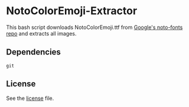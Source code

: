 # NotoColorEmoji-Extractor
This bash script downloads NotoColorEmoji.ttf from [Google's noto-fonts repo](https://android.googlesource.com/platform/external/noto-fonts/) and extracts all images.

## Dependencies
```
git
```

## License
See the [license](LICENSE) file.
